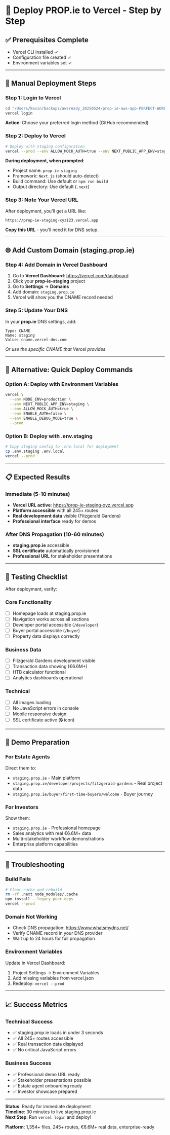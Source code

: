 # 🚀 Deploy PROP.ie to Vercel - Step by Step

## ✅ Prerequisites Complete
- Vercel CLI installed ✓
- Configuration file created ✓
- Environment variables set ✓

---

## 🎯 Manual Deployment Steps

### Step 1: Login to Vercel
```bash
cd "/Users/kevin/backups/awsready_20250524/prop-ie-aws-app-PERFECT-WORKING-JUNE13-2025"
vercel login
```
**Action**: Choose your preferred login method (GitHub recommended)

### Step 2: Deploy to Vercel
```bash
# Deploy with staging configuration
vercel --prod --env ALLOW_MOCK_AUTH=true --env NEXT_PUBLIC_APP_ENV=staging
```

**During deployment, when prompted**:
- Project name: `prop-ie-staging`
- Framework: `Next.js` (should auto-detect)
- Build command: Use default or `npm run build`
- Output directory: Use default (`.next`)

### Step 3: Note Your Vercel URL
After deployment, you'll get a URL like:
```
https://prop-ie-staging-xyz123.vercel.app
```
**Copy this URL** - you'll need it for DNS setup.

---

## 🌐 Add Custom Domain (staging.prop.ie)

### Step 4: Add Domain in Vercel Dashboard
1. Go to **Vercel Dashboard**: https://vercel.com/dashboard
2. Click your **prop-ie-staging** project
3. Go to **Settings** → **Domains**
4. Add domain: `staging.prop.ie`
5. Vercel will show you the CNAME record needed

### Step 5: Update Your DNS
In your **prop.ie** DNS settings, add:
```dns
Type: CNAME
Name: staging
Value: cname.vercel-dns.com
```
*Or use the specific CNAME that Vercel provides*

---

## 🔧 Alternative: Quick Deploy Commands

### Option A: Deploy with Environment Variables
```bash
vercel \
  --env NODE_ENV=production \
  --env NEXT_PUBLIC_APP_ENV=staging \
  --env ALLOW_MOCK_AUTH=true \
  --env ENABLE_AUTH=false \
  --env ENABLE_DEBUG_MODE=true \
  --prod
```

### Option B: Deploy with .env.staging
```bash
# Copy staging config to .env.local for deployment
cp .env.staging .env.local
vercel --prod
```

---

## 📋 Expected Results

### Immediate (5-10 minutes)
- **Vercel URL active**: https://prop-ie-staging-xyz.vercel.app
- **Platform accessible** with all 245+ routes
- **Real development data** visible (Fitzgerald Gardens)
- **Professional interface** ready for demos

### After DNS Propagation (10-60 minutes)
- **staging.prop.ie** accessible
- **SSL certificate** automatically provisioned
- **Professional URL** for stakeholder presentations

---

## 🧪 Testing Checklist

After deployment, verify:

### Core Functionality
- [ ] Homepage loads at staging.prop.ie
- [ ] Navigation works across all sections
- [ ] Developer portal accessible (`/developer`)
- [ ] Buyer portal accessible (`/buyer`)
- [ ] Property data displays correctly

### Business Data
- [ ] Fitzgerald Gardens development visible
- [ ] Transaction data showing (€6.6M+)
- [ ] HTB calculator functional
- [ ] Analytics dashboards operational

### Technical
- [ ] All images loading
- [ ] No JavaScript errors in console
- [ ] Mobile responsive design
- [ ] SSL certificate active (🔒 icon)

---

## 🎪 Demo Preparation

### For Estate Agents
Direct them to:
- `staging.prop.ie` - Main platform
- `staging.prop.ie/developer/projects/fitzgerald-gardens` - Real project data
- `staging.prop.ie/buyer/first-time-buyers/welcome` - Buyer journey

### For Investors
Show them:
- `staging.prop.ie` - Professional homepage
- Sales analytics with real €6.6M+ data
- Multi-stakeholder workflow demonstrations
- Enterprise platform capabilities

---

## 🚨 Troubleshooting

### Build Fails
```bash
# Clear cache and rebuild
rm -rf .next node_modules/.cache
npm install --legacy-peer-deps
vercel --prod
```

### Domain Not Working
- Check DNS propagation: https://www.whatsmydns.net/
- Verify CNAME record in your DNS provider
- Wait up to 24 hours for full propagation

### Environment Variables
Update in Vercel Dashboard:
1. Project Settings → Environment Variables
2. Add missing variables from vercel.json
3. Redeploy: `vercel --prod`

---

## 📈 Success Metrics

### Technical Success
- ✅ staging.prop.ie loads in under 3 seconds
- ✅ All 245+ routes accessible
- ✅ Real transaction data displayed
- ✅ No critical JavaScript errors

### Business Success
- ✅ Professional demo URL ready
- ✅ Stakeholder presentations possible
- ✅ Estate agent onboarding ready
- ✅ Investor showcase prepared

---

**Status**: Ready for immediate deployment  
**Timeline**: 30 minutes to live staging.prop.ie  
**Next Step**: Run `vercel login` and deploy!

**Platform**: 1,354+ files, 245+ routes, €6.6M+ real data, enterprise-ready